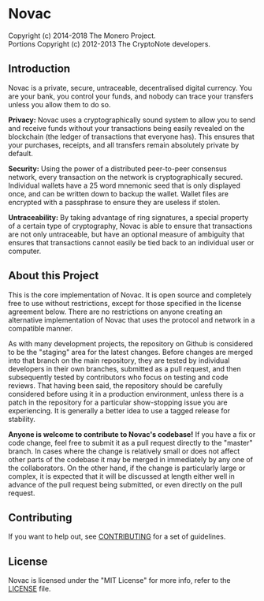 # Novac

Copyright (c) 2014-2018 The Monero Project.   
Portions Copyright (c) 2012-2013 The CryptoNote developers.

## Introduction

Novac is a private, secure, untraceable, decentralised digital currency. You are your bank, you control your funds, and nobody can trace your transfers unless you allow them to do so.

**Privacy:** Novac uses a cryptographically sound system to allow you to send and receive funds without your transactions being easily revealed on the blockchain (the ledger of transactions that everyone has). This ensures that your purchases, receipts, and all transfers remain absolutely private by default.

**Security:** Using the power of a distributed peer-to-peer consensus network, every transaction on the network is cryptographically secured. Individual wallets have a 25 word mnemonic seed that is only displayed once, and can be written down to backup the wallet. Wallet files are encrypted with a passphrase to ensure they are useless if stolen.

**Untraceability:** By taking advantage of ring signatures, a special property of a certain type of cryptography, Novac is able to ensure that transactions are not only untraceable, but have an optional measure of ambiguity that ensures that transactions cannot easily be tied back to an individual user or computer.

## About this Project

This is the core implementation of Novac. It is open source and completely free to use without restrictions, except for those specified in the license agreement below. There are no restrictions on anyone creating an alternative implementation of Novac that uses the protocol and network in a compatible manner.

As with many development projects, the repository on Github is considered to be the "staging" area for the latest changes. Before changes are merged into that branch on the main repository, they are tested by individual developers in their own branches, submitted as a pull request, and then subsequently tested by contributors who focus on testing and code reviews. That having been said, the repository should be carefully considered before using it in a production environment, unless there is a patch in the repository for a particular show-stopping issue you are experiencing. It is generally a better idea to use a tagged release for stability.

**Anyone is welcome to contribute to Novac's codebase!** If you have a fix or code change, feel free to submit it as a pull request directly to the "master" branch. In cases where the change is relatively small or does not affect other parts of the codebase it may be merged in immediately by any one of the collaborators. On the other hand, if the change is particularly large or complex, it is expected that it will be discussed at length either well in advance of the pull request being submitted, or even directly on the pull request.

## Contributing

If you want to help out, see [CONTRIBUTING](CONTRIBUTING.md) for a set of guidelines.

## License

Novac is licensed under the "MIT License" for more info, refer to the [LICENSE](LICENSE) file.

